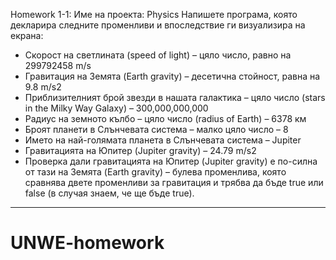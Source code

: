 Homework 1-1:
Име на проекта: Physics
Напишете програма, която декларира следните променливи и впоследствие ги визуализира на
екрана:
- Скорост на светлината (speed of light) – цяло число, равно на 299792458 m/s
- Гравитация на Земята (Earth gravity) – десетична стойност, равна на 9.8 m/s2
- Приблизителният брой звезди в нашата галактика – цяло число (stars in the Milky Way
Galaxy) – 300,000,000,000
- Радиус на земното кълбо – цяло число (radius of Earth) – 6378 км
- Броят планети в Слънчевата система – малко цяло число – 8
- Името на най-голямата планета в Слънчевата система – Jupiter
- Гравитацията на Юпитер (Jupiter gravity) – 24.79 m/s2
- Проверка дали гравитацията на Юпитер (Jupiter gravity) е по-силна от тази на Земята (Earth
gravity) – булева променлива, която сравнява двете променливи за гравитация и трябва да
бъде true или false (в случая знаем, че ще бъде true).

----------------------------------------------------------------------
# UNWE-homework
